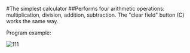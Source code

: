 #The simplest calculator
##Performs four arithmetic operations: multiplication, division, addition, subtraction. The "clear field" button (C) works the same way.

Program example:


![111](https://user-images.githubusercontent.com/93983025/172606808-bfd3a89b-8c7c-45ed-8d44-3a84a5da6abf.jpg)
